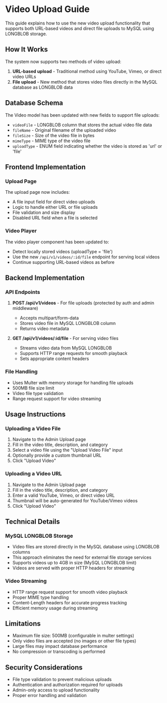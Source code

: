 # Video Upload Guide

This guide explains how to use the new video upload functionality that supports both URL-based videos and direct file uploads to MySQL using LONGBLOB storage.

## How It Works

The system now supports two methods of video upload:

1. **URL-based upload** - Traditional method using YouTube, Vimeo, or direct video URLs
2. **File upload** - New method that stores video files directly in the MySQL database as LONGBLOB data

## Database Schema

The Video model has been updated with new fields to support file uploads:

- `videoFile` - LONGBLOB column that stores the actual video file data
- `fileName` - Original filename of the uploaded video
- `fileSize` - Size of the video file in bytes
- `mimeType` - MIME type of the video file
- `uploadType` - ENUM field indicating whether the video is stored as 'url' or 'file'

## Frontend Implementation

### Upload Page

The upload page now includes:
- A file input field for direct video uploads
- Logic to handle either URL or file uploads
- File validation and size display
- Disabled URL field when a file is selected

### Video Player

The video player component has been updated to:
- Detect locally stored videos (uploadType = 'file')
- Use the new `/api/v1/videos/:id/file` endpoint for serving local videos
- Continue supporting URL-based videos as before

## Backend Implementation

### API Endpoints

1. **POST /api/v1/videos** - For file uploads (protected by auth and admin middleware)
   - Accepts multipart/form-data
   - Stores video file in MySQL LONGBLOB column
   - Returns video metadata

2. **GET /api/v1/videos/:id/file** - For serving video files
   - Streams video data from MySQL LONGBLOB
   - Supports HTTP range requests for smooth playback
   - Sets appropriate content headers

### File Handling

- Uses Multer with memory storage for handling file uploads
- 500MB file size limit
- Video file type validation
- Range request support for video streaming

## Usage Instructions

### Uploading a Video File

1. Navigate to the Admin Upload page
2. Fill in the video title, description, and category
3. Select a video file using the "Upload Video File" input
4. Optionally provide a custom thumbnail URL
5. Click "Upload Video"

### Uploading a Video URL

1. Navigate to the Admin Upload page
2. Fill in the video title, description, and category
3. Enter a valid YouTube, Vimeo, or direct video URL
4. Thumbnail will be auto-generated for YouTube/Vimeo videos
5. Click "Upload Video"

## Technical Details

### MySQL LONGBLOB Storage

- Video files are stored directly in the MySQL database using LONGBLOB columns
- This approach eliminates the need for external file storage services
- Supports videos up to 4GB in size (MySQL LONGBLOB limit)
- Videos are served with proper HTTP headers for streaming

### Video Streaming

- HTTP range request support for smooth video playback
- Proper MIME type handling
- Content-Length headers for accurate progress tracking
- Efficient memory usage during streaming

## Limitations

- Maximum file size: 500MB (configurable in multer settings)
- Only video files are accepted (no images or other file types)
- Large files may impact database performance
- No compression or transcoding is performed

## Security Considerations

- File type validation to prevent malicious uploads
- Authentication and authorization required for uploads
- Admin-only access to upload functionality
- Proper error handling and validation